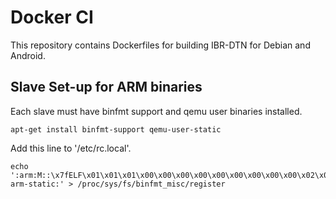 # Docker CI #

This repository contains Dockerfiles for building IBR-DTN for Debian and Android.

## Slave Set-up for ARM binaries ##

Each slave must have binfmt support and qemu user binaries installed.

```
apt-get install binfmt-support qemu-user-static
```

Add this line to '/etc/rc.local'.

```
echo ':arm:M::\x7fELF\x01\x01\x01\x00\x00\x00\x00\x00\x00\x00\x00\x00\x02\x00\x28\x00:\xff\xff\xff\xff\xff\xff\xff\x00\xff\xff\xff\xff\xff\xff\xff\xff\xfe\xff\xff\xff:/usr/bin/qemu-arm-static:' > /proc/sys/fs/binfmt_misc/register
```

